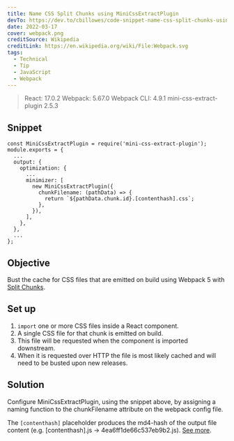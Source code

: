 ```yaml
---
title: Name CSS Split Chunks using MiniCssExtractPlugin
devTo: https://dev.to/cbillowes/code-snippet-name-css-split-chunks-using-minicssextractplugin-fg2/
date: 2022-03-17
cover: webpack.png
creditSource: Wikipedia
creditLink: https://en.wikipedia.org/wiki/File:Webpack.svg
tags:
  - Technical
  - Tip
  - JavaScript
  - Webpack
---
```


> React: 17.0.2
> Webpack: 5.67.0
> Webpack CLI: 4.9.1
> mini-css-extract-plugin 2.5.3

## Snippet

```
const MiniCssExtractPlugin = require('mini-css-extract-plugin');
module.exports = {
  ...
  output: {
    optimization: {
      ...
      minimizer: [
        new MiniCssExtractPlugin({
          chunkFilename: (pathData) => {
            return `${pathData.chunk.id}.[contenthash].css`;
          },
        }),
      ],
    },
  },
  ...
};
```

## Objective

Bust the cache for CSS files that are emitted on build using Webpack 5 with [Split Chunks](https://webpack.js.org/plugins/split-chunks-plugin/).

## Set up

1. `import` one or more CSS files inside a React component.
1. A single CSS file for that chunk is emitted on build.
1. This file will be requested when the component is imported downstream.
1. When it is requested over HTTP the file is most likely cached and will need to be busted upon new releases.

## Solution

Configure MiniCssExtractPlugin, using the snippet above, by assigning a naming function to the chunkFilename attribute on the webpack config file.

The `[contenthash]` placeholder produces the md4-hash of the output file content (e.g. [contenthash].js -> 4ea6ff1de66c537eb9b2.js). [See more](https://webpack.js.org/concepts/under-the-hood/#output).
